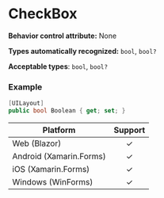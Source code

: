 # CheckBox


**Behavior control attribute:**  None

**Types automatically recognized:** `bool`, `bool?`

**Acceptable types**: `bool`, `bool?`

### Example

```csharp
[UILayout]
public bool Boolean { get; set; }
```

| Platform | Support | 
| -----------|:-------------:| 
| Web (Blazor) | &check; |
| Android (Xamarin.Forms) | &check; |
| iOS (Xamarin.Forms) | &check; |
| Windows (WinForms) | &check; |